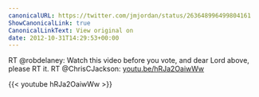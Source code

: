 ```yaml
---
canonicalURL: https://twitter.com/jmjordan/status/263648996499804161
ShowCanonicalLink: true
CanonicalLinkText: View original on
date: 2012-10-31T14:29:53+00:00
---
```

RT @robdelaney: Watch this video before you vote, and dear Lord above, please RT it. RT @ChrisCJackson:  [youtu.be/hRJa2OaiwWw](http://youtu.be/hRJa2OaiwWw)

{{< youtube hRJa2OaiwWw >}}